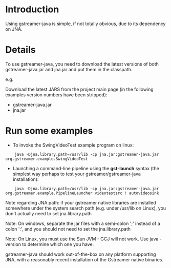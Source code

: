 # Introduction #

Using gstreamer-java is simple, if not totally obvious, due to its dependency on JNA.

# Details #

To use gstreamer-java, you need to download the latest versions of both gstreamer-java.jar and jna.jar and put them in the classpath.

e.g.

Download the latest JARS from the project main page (in the following examples  version numbers have been stripped):

  * gstreamer-java.jar
  * jna.jar

# Run some examples #
  * To invoke the SwingVideoTest example program on linux:
```
    java -Djna.library.path=/usr/lib -cp jna.jar:gstreamer-java.jar   org.gstreamer.example.SwingVideoTest
```
  * Launching a command-line pipeline using the **gst-launch** syntax (the simplest way perhaps to test your gstreamer/gstreamer-java installation):
```
    java -Djna.library.path=/usr/lib -cp jna.jar:gstreamer-java.jar   org.gstreamer.example.PipelineLauncher videotestsrc ! autovideosink
```

Note regarding JNA path: if your gstreamer native libraries are installed somewhere under the system search path (e.g. under /usr/lib on Linux), you don't actually need to set jna.library.path

Note: On windows, separate the jar files with a semi-colon ';' instead of a colon ':', and you should not need to set the jna.library.path

Note: On Linux, you must use the Sun JVM - GCJ will not work.  Use java -version to determine which one you have.

gstreamer-java should work out-of-the-box on any platform supporting JNA, with a reasonably recent installation of the Gstreamer native binaries.